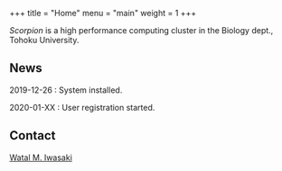 +++
title = "Home"
menu = "main"
weight = 1
+++

*Scorpion* is a high performance computing cluster in the Biology dept., Tohoku University.

## News

2019-12-26
: System installed.

2020-01-XX
: User registration started.

## Contact

[Watal M. Iwasaki](mailto:heavywatal@tohoku.ac.jp?subject=[hpc-scorpion])

